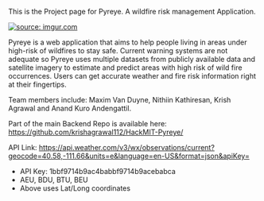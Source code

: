 This is the Project page for Pyreye. A wildfire risk management Application.

<a href="https://imgur.com/4WtX0XZ"><img src="https://i.imgur.com/4WtX0XZ.png" title="source: imgur.com" /></a>

Pyreye is a web application that aims to help people living in areas under high-risk of wildfires to stay safe. Current warning systems are not adequate so Pyreye uses multiple datasets from publicly available data and satellite imagery to estimate and predict areas with high risk of wild fire occurrences. Users can get accurate weather and fire risk information right at their fingertips.


Team members include: Maxim Van Duyne, Nithiin Kathiresan, Krish Agrawal and Anand Kuro Andengattil.


Part of the main Backend Repo is available here: https://github.com/krishagrawal112/HackMIT-Pyreye/

API Link:
      https://api.weather.com/v3/wx/observations/current?geocode=40.58,-111.66&units=e&language=en-US&format=json&apiKey=<yourApiKey>
* API Key:
      1bbf9714b9ac4babbf9714b9acebabca
* AEU, BDU, BTU, BEU
* Above uses Lat/Long coordinates
